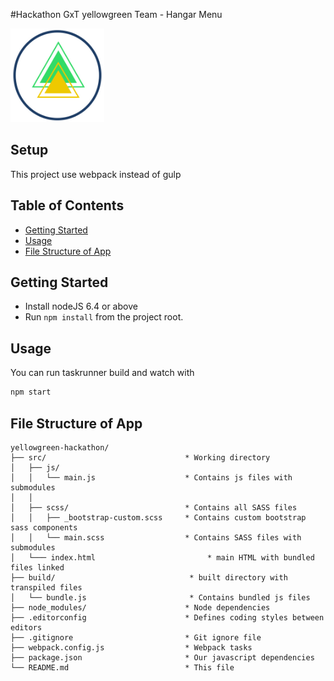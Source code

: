 #Hackathon GxT yellowgreen Team - Hangar Menu

<a href="https://github.com/hangarlabs/yellowgreen-hackathon"><img src="src/img/logo/teamlogo.jpg" width="150" height="150"></a>

## Setup

This project use webpack instead of gulp

## Table of Contents
 - [Getting Started](#getting-started)
 - [Usage](#usage)
 - [File Structure of App](#file-structure-of-app)

## Getting Started

* Install nodeJS 6.4 or above
* Run `npm install` from the project root.

## Usage

You can run taskrunner build and watch with 

```sh
npm start
```

## File Structure of App

```
yellowgreen-hackathon/
├── src/                               * Working directory
│   ├── js/
│   │   └── main.js                    * Contains js files with submodules
│   │   
│   ├── scss/                          * Contains all SASS files
│   │   ├── _bootstrap-custom.scss     * Contains custom bootstrap sass components
│   │   └── main.scss                  * Contains SASS files with submodules
│   └─── index.html                         * main HTML with bundled files linked
├── build/                              * built directory with transpiled files
│   └── bundle.js                       * Contains bundled js files
├── node_modules/                      * Node dependencies
├── .editorconfig                      * Defines coding styles between editors
├── .gitignore                         * Git ignore file
├── webpack.config.js                  * Webpack tasks
├── package.json                       * Our javascript dependencies
└── README.md                          * This file
```


